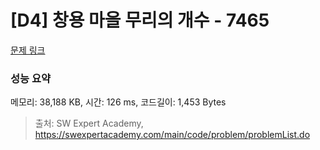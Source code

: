# [D4] 창용 마을 무리의 개수 - 7465 

[문제 링크](https://swexpertacademy.com/main/code/problem/problemDetail.do?contestProbId=AWngfZVa9XwDFAQU) 

### 성능 요약

메모리: 38,188 KB, 시간: 126 ms, 코드길이: 1,453 Bytes



> 출처: SW Expert Academy, https://swexpertacademy.com/main/code/problem/problemList.do